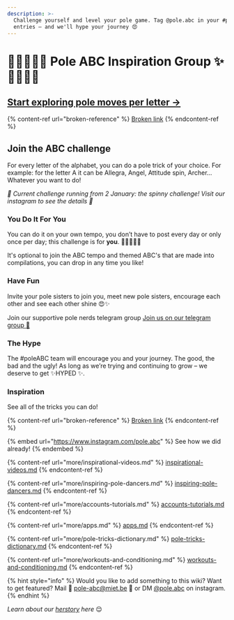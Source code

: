 ```yaml
---
description: >-
  Challenge yourself and level your pole game. Tag @pole.abc in your #poleABC
  entries – and we'll hype your journey 😍
---
```


# 🧜‍♀️👯‍♂️✨ Pole ABC Inspiration Group ✨👯‍♂️🧞‍♀️

## [Start exploring pole moves per letter →](tricks/a-frame-beginner-choreo-trick.md)

{% content-ref url="broken-reference" %}
[Broken link](broken-reference)
{% endcontent-ref %}

## Join the ABC challenge

For every letter of the alphabet, you can do a pole trick of your choice. For example: for the letter A it can be Allegra, Angel, Attitude spin, Archer... Whatever you want to do!

_📣 Current challenge running from 2 January: the spinny challenge! Visit our instagram to see the details 📣_

### You Do It For You

You can do it on your own tempo, you don’t have to post every day or only once per day; this challenge is for **you**. 🦄🧞‍♀️🧜‍♀️

It's optional to join the ABC tempo and themed ABC's that are made into compilations, you can drop in any time you like!

### Have Fun

Invite your pole sisters to join you, meet new pole sisters, encourage each other and see each other shine 😍✨

Join our supportive pole nerds telegram group [Join us on our telegram group 💜](https://t.me/joinchat/Fk5VPe8BUbZQheSU)

### The Hype

The #poleABC team will encourage you and your journey. The good, the bad and the ugly! As long as we’re trying and continuing to grow – we deserve to get ✨HYPED ✨.

### Inspiration

See all of the tricks you can do!

{% content-ref url="broken-reference" %}
[Broken link](broken-reference)
{% endcontent-ref %}

{% embed url="https://www.instagram.com/pole.abc" %}
See how we did already!
{% endembed %}

{% content-ref url="more/inspirational-videos.md" %}
[inspirational-videos.md](more/inspirational-videos.md)
{% endcontent-ref %}

{% content-ref url="more/inspiring-pole-dancers.md" %}
[inspiring-pole-dancers.md](more/inspiring-pole-dancers.md)
{% endcontent-ref %}

{% content-ref url="more/accounts-tutorials.md" %}
[accounts-tutorials.md](more/accounts-tutorials.md)
{% endcontent-ref %}

{% content-ref url="more/apps.md" %}
[apps.md](more/apps.md)
{% endcontent-ref %}

{% content-ref url="more/pole-tricks-dictionary.md" %}
[pole-tricks-dictionary.md](more/pole-tricks-dictionary.md)
{% endcontent-ref %}

{% content-ref url="more/workouts-and-conditioning.md" %}
[workouts-and-conditioning.md](more/workouts-and-conditioning.md)
{% endcontent-ref %}

{% hint style="info" %}
Would you like to add something to this wiki? Want to get featured? Mail 💌 pole-abc@miet.be 💌 or DM [@pole.abc](https://www.instagram.com/pole.abc/) on instagram.
{% endhint %}

_Learn about our_ [_herstory_](more/herstory.md) _here_ 😌
